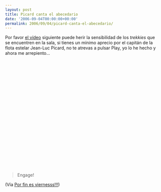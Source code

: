```yaml
---
layout: post
title: Picard canta el abecedario
date: '2006-09-04T00:00:00+00:00'
permalink: 2006/09/04/picard-canta-el-abecedario/
---
```

Por favor <a href="http://www.youtube.com/watch?v=lRgnrsFwenI">el vídeo</a> siguiente puede herir la sensibilidad de los <span style="font-style:italic;">trekkies</span> que se encuentren en la sala, si tienes un mínimo aprecio por el capitán de la flota estelar Jean-Luc Picard, no te atrevas a pulsar Play, yo lo he hecho y ahora me arrepiento...

<object width="425" height="350"><param name="movie" value="http://www.youtube.com/v/lRgnrsFwenI"></param><embed src="http://www.youtube.com/v/lRgnrsFwenI" type="application/x-shockwave-flash" width="425" height="350"></embed></object>
<blockquote> Engage! </blockquote>

(Vía <a href="http://porfinesviernes.blogsome.com/2006/09/02/picard-baila-en-la-intimidad/">Por fin es viernesss!!!</a>)
